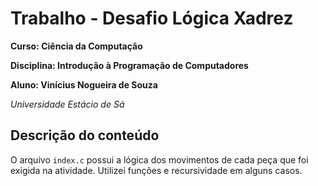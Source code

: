 # Trabalho - Desafio Lógica Xadrez
**Curso: Ciência da Computação**

**Disciplina: Introdução à Programação de Computadores**

**Aluno: Vinícius Nogueira de Souza**

*Universidade Estácio de Sá*

## Descrição do conteúdo

O arquivo ``index.c`` possui a lógica dos movimentos de cada peça que foi exigida na atividade.
Utilizei funções e recursividade em alguns casos.

